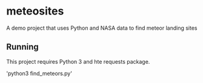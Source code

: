 # meteosites
A demo project that uses Python and NASA data to find meteor landing sites


## Running
This project requires Python 3 and hte requests package.

'python3 find_meteors.py'